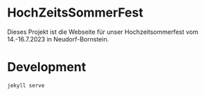 # HochZeitsSommerFest

Dieses Projekt ist die Webseite für unser Hochzeitsommerfest vom 14.-16.7.2023 in Neudorf-Bornstein.

# Development

    jekyll serve